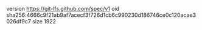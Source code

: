 version https://git-lfs.github.com/spec/v1
oid sha256:4666c9f21ab9af7acecf3f726d1cb6c990230d186746ce0c120acae3026df9c7
size 1922
